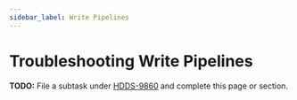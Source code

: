 ```yaml
---
sidebar_label: Write Pipelines
---
```


# Troubleshooting Write Pipelines

**TODO:** File a subtask under [HDDS-9860](https://issues.apache.org/jira/browse/HDDS-9860) and complete this page or section.

